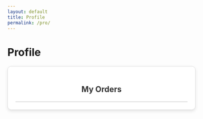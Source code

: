```yaml
---
layout: default
title: Profile
permalink: /pro/
---
```


# Profile




<div id="ordersContainer" class="orders-container">
  <h2>My Orders</h2>
  <div id="ordersList" class="orders-list"></div>
</div>




<style>
  .orders-container {
  max-width: 800px;
  margin: 20px auto;
  padding: 20px;
  border: 1px solid #ddd;
  border-radius: 10px;
  background-color: #fff;
  box-shadow: 0 4px 8px rgba(0, 0, 0, 0.1);
  overflow: hidden;
}

.orders-container h2 {
  text-align: center;
  margin-bottom: 20px;
  color: #333;
}

.orders-list {
  max-height: 400px; /* Limits the height of the box */
  overflow-y: auto; /* Enables vertical scrolling */
  padding-right: 10px;
  padding-left: 5px;
  border: 1px solid #ddd;
  border-radius: 8px;
  background-color: #f9f9f9;
}

.order-item {
  margin-bottom: 10px;
  border: 1px solid #ccc;
  border-radius: 8px;
  background-color: #fff;
  overflow: hidden;
}

.order-header {
  background-color: #4caf50;
  color: #fff;
  padding: 10px;
  cursor: pointer;
  font-size: 16px;
  font-weight: bold;
  display: flex;
  justify-content: space-between;
  align-items: center;
  border-bottom: 1px solid #ddd;
}

.order-header:hover {
  background-color: #45a049;
}

.order-header .toggle-icon {
  font-size: 18px;
}

.order-details {
  display: none; /* Initially hidden */
  padding: 15px;
  font-size: 14px;
  line-height: 1.6;
  background-color: #f7f7f7;
  border-top: 1px solid #ddd;
}

.order-details p {
  margin: 5px 0;
}

.order-details strong {
  font-weight: bold;
}

</style>


<script>
  document.addEventListener("DOMContentLoaded", () => {
  const ordersJsonUrl =
    "https://raw.githubusercontent.com/m-cochran/Randomerr/main/orders.json"; // URL to the JSON file

  // Retrieve the logged-in user's email from localStorage
  const loggedInUserEmail = localStorage.getItem("userEmail") || "johndoe@example.com"; // Replace with fallback if needed
  const ordersList = document.getElementById("ordersList");

  // Fetch orders.json
  fetch(ordersJsonUrl)
    .then((response) => {
      if (!response.ok) {
        throw new Error(`Failed to load orders.json: ${response.status}`);
      }
      return response.json();
    })
    .then((data) => {
      // Filter orders based on the logged-in user's email
      const userOrders = data.filter((order) => order.Email.trim().toLowerCase() === loggedInUserEmail.trim().toLowerCase());

// Check if the user has matching orders
if (!loggedInUserEmail) {
  ordersList.innerHTML = `<p>You are not logged in. Please log in to view your orders.</p>`;
} else if (userOrders.length === 0) {
  ordersList.innerHTML = `<p>No orders found for the email address: ${loggedInUserEmail}.</p>`;
} else {
  // Populate the collapsible list with filtered orders
  ordersList.innerHTML = ""; // Clear existing content
  userOrders.forEach((order, index) => {
    const listItem = document.createElement("div");
    listItem.classList.add("order-item");

    listItem.innerHTML = `
      <div class="order-header" onclick="toggleOrderDetails(${index})">
        <span>Order ID: ${order["Order ID"]}</span>
        <span class="toggle-icon" id="toggleIcon-${index}">+</span>
      </div>
      <div class="order-details" id="orderDetails-${index}" style="display: none;">
        <p><strong>Name:</strong> ${order.Name}</p>
        <p><strong>Email:</strong> ${order.Email}</p>
        <p><strong>Order Date:</strong> ${order["Order Date"]}</p>
        <p><strong>Total Amount:</strong> $${order["Total Amount"]}</p>
        <p><strong>Item Name:</strong> ${order["Item Name"]}</p>
        <p><strong>Quantity:</strong> ${order["Item Quantity"]}</p>
        <p><strong>Shipping Address:</strong><br>
           ${order["Shipping Street"]}, ${order["Shipping City"]}, ${order["Shipping State"]} ${order["Shipping Postal"]}, ${order["Shipping Country"]}
        </p>
        <p><strong>Billing Address:</strong><br>
           ${order["Billing Street"]}, ${order["Billing City"]}, ${order["Billing State"]} ${order["Billing Postal"]}, ${order["Billing Country"]}
        </p>
        <p><strong>Tracking Number:</strong> ${order["Tracking Number"]}</p>
      </div>
    `;
    ordersList.appendChild(listItem);
  });
}


function toggleOrderDetails(index) {
  const details = document.getElementById(`orderDetails-${index}`);
  const icon = document.getElementById(`toggleIcon-${index}`);
  if (details.style.display === "none" || details.style.display === "") {
    details.style.display = "block";
    icon.textContent = "-"; // Change the toggle icon
  } else {
    details.style.display = "none";
    icon.textContent = "+"; // Reset the toggle icon
  }
}
</script>
